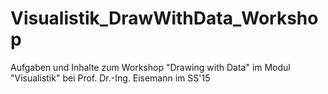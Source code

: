 # Visualistik_DrawWithData_Workshop
Aufgaben und Inhalte zum Workshop "Drawing with Data" im Modul "Visualistik" bei Prof. Dr.-Ing. Eisemann im SS'15
